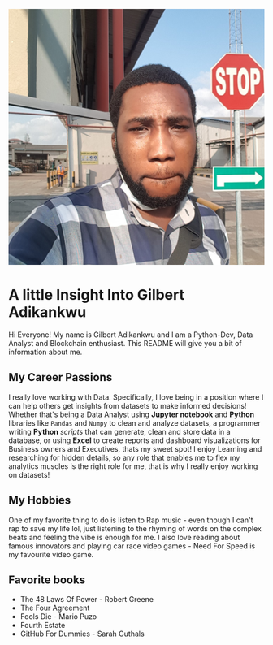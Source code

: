 ![headshot](headshot.jpg)
# A little Insight Into Gilbert Adikankwu
Hi Everyone! My name is Gilbert Adikankwu and I am a Python-Dev, Data Analyst and Blockchain enthusiast. This README will give you a bit of information about me.

## My Career Passions
I really love working with Data. Specifically, I love being in a position where I can help others get insights from datasets to make informed decisions! Whether that's being a Data Analyst using __Jupyter notebook__ and __Python__ libraries like `Pandas` and `Numpy` to clean and analyze datasets, a programmer writing __Python__ _scripts_ that can generate, clean and store data in a database,  or using __Excel__ to create reports and dashboard visualizations for Business owners and Executives, thats my sweet spot! I enjoy Learning and researching for hidden details, so any role that enables me to flex my analytics muscles is the right role for me, that is why I really enjoy working on datasets!

## My Hobbies
One of my favorite thing to do is listen to Rap music - even though I can't rap to save my life lol, just listening to the rhyming of words on the complex beats and feeling the vibe is enough for me. I also love reading about famous innovators and playing car race video games - Need For Speed is my favourite video game. 

## Favorite books 
- The 48 Laws Of Power - Robert Greene
- The Four Agreement
- Fools Die - Mario Puzo
- Fourth Estate
- GitHub For Dummies - Sarah  Guthals
